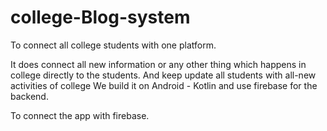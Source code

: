 # college-Blog-system

To connect all college students with one platform.

It does connect all new information or any other thing which happens in college directly to the students.
And keep update all students with all-new activities of college 
We build it on Android - Kotlin and use firebase for the backend.

To connect the app with firebase.

